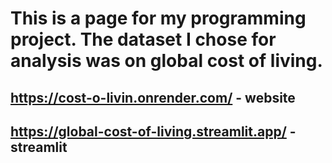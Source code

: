 # This is a page for my programming project. The dataset I chose for analysis was on global cost of living.
## https://cost-o-livin.onrender.com/ - website
## https://global-cost-of-living.streamlit.app/ - streamlit